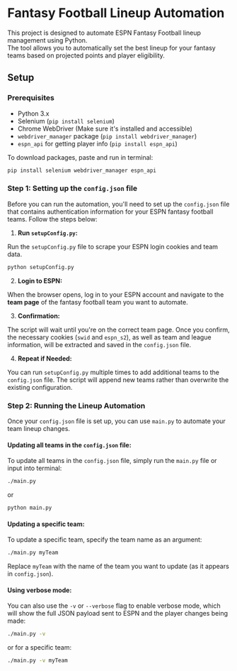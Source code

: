 # Fantasy Football Lineup Automation

This project is designed to automate ESPN Fantasy Football lineup management using Python.  
The tool allows you to automatically set the best lineup for your fantasy teams based on projected points and player eligibility.

## Setup

### Prerequisites

- Python 3.x
- Selenium (`pip install selenium`)
- Chrome WebDriver (Make sure it's installed and accessible)
- `webdriver_manager` package (`pip install webdriver_manager`)
- `espn_api` for getting player info (`pip install espn_api`)

To download packages, paste and run in terminal:
```bash
pip install selenium webdriver_manager espn_api
```

### Step 1: Setting up the `config.json` file

Before you can run the automation, you'll need to set up the `config.json` file that contains authentication information for your ESPN fantasy football teams. Follow the steps below:

1. **Run `setupConfig.py`:**

Run the `setupConfig.py` file to scrape your ESPN login cookies and team data.

```bash  
python setupConfig.py  
```

2. **Login to ESPN:**

When the browser opens, log in to your ESPN account and navigate to the **team page** of the fantasy football team you want to automate.

3. **Confirmation:**

The script will wait until you're on the correct team page. Once you confirm, the necessary cookies (`swid` and `espn_s2`), as well as team and league information, will be extracted and saved in the `config.json` file.

4. **Repeat if Needed:**

You can run `setupConfig.py` multiple times to add additional teams to the `config.json` file. The script will append new teams rather than overwrite the existing configuration.

### Step 2: Running the Lineup Automation

Once your `config.json` file is set up, you can use `main.py` to automate your team lineup changes.

#### Updating all teams in the `config.json` file:

To update all teams in the `config.json` file, simply run the `main.py` file or input into terminal:

```bash
./main.py
```
or
```bash
python main.py
```

#### Updating a specific team:

To update a specific team, specify the team name as an argument:

```bash  
./main.py myTeam
```

Replace `myTeam` with the name of the team you want to update (as it appears in `config.json`).

#### Using verbose mode:

You can also use the `-v` or `--verbose` flag to enable verbose mode, which will show the full JSON payload sent to ESPN and the player changes being made:

```bash  
./main.py -v  
```

or for a specific team:

```bash  
./main.py -v myTeam  
```
